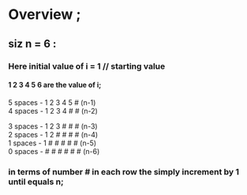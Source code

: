 # Overview ;
## siz n = 6 :
### Here initial value of i = 1 // starting value
#### 1 2 3 4 5 6 are the value of i;
5 spaces -  1 2 3 4 5 # (n-1)<br>
4 spaces -  1 2 3 4 # # (n-2)<br>

3 spaces  - 1 2 3 # # # (n-3)<br>
2 spaces  - 1 2 # # # # (n-4)<br>
1 spaces  - 1 # # # # # (n-5)<br>
0 spaces  - # # # # # # (n-6)

### in terms of number # in each row the simply increment by 1 until equals n;
